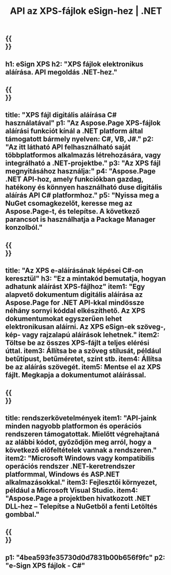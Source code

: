 ﻿---
translation: true
template: /_templates/_signature-child-net.md
title: API az XPS-fájlok eSign-hez | .NET
url: /net/signature/xps/
description: "C#-forráskód XPS-dokumentumok e-Sign-hez .NET-keretrendszer platformon, Windowson és ASP.NET-alkalmazásokon. Egyszerű API-k az XPS Signature funkciókhoz."
informat: XPS
---

{{<section banner>}}
---
h1: eSign XPS
h2: "XPS fájlok elektronikus aláírása. API megoldás .NET-hez."
---

{{<section overview>}}
---
title: "XPS fájl digitális aláírása C# használatával"
p1: "Az Aspose.Page XPS-fájlok aláírási funkciót kínál a .NET platform által támogatott bármely nyelven: C#, VB, J#."
p2: "Az itt látható API felhasználható saját többplatformos alkalmazás létrehozására, vagy integrálható a .NET-projektbe."
p3: "Az XPS fájl megnyitásához használja:"
p4: "Aspose.Page .NET API-hoz, amely funkciókban gazdag, hatékony és könnyen használható duse digitális aláírás API C# platformhoz."
p5: "Nyissa meg a NuGet csomagkezelőt, keresse meg az Aspose.Page-t, és telepítse. A következő parancsot is használhatja a Package Manager konzolból."
---

{{<section feature1>}}
---
title: "Az XPS e-aláírásának lépései C#-on keresztül"
h3: "Ez a mintakód bemutatja, hogyan adhatunk aláírást XPS-fájlhoz"
item1: "Egy alapvető dokumentum digitális aláírása az Aspose.Page for .NET API-kkal mindössze néhány sornyi kóddal elkészíthető. Az XPS dokumentumokat egyszerűen lehet elektronikusan aláírni. Az XPS eSign-ek szöveg-, kép- vagy rajzalapú aláírások lehetnek."
item2: Töltse be az összes XPS-fájlt a teljes elérési úttal.
item3: Állítsa be a szöveg stílusát, például betűtípust, betűméretet, színt stb.
item4: Állítsa be az aláírás szövegét.
item5: Mentse el az XPS fájlt. Megkapja a dokumentumot aláírással.
---

{{<section feature2>}}
---
title: rendszerkövetelmények
item1: "API-jaink minden nagyobb platformon és operációs rendszeren támogatottak. Mielőtt végrehajtaná az alábbi kódot, győződjön meg arról, hogy a következő előfeltételek vannak a rendszeren."
item2: "Microsoft Windows vagy kompatibilis operációs rendszer .NET-keretrendszer platformmal, Windows és ASP.NET alkalmazásokkal."
item3: Fejlesztői környezet, például a Microsoft Visual Studio.
item4: "Aspose.Page a projektben hivatkozott .NET DLL-hez – Telepítse a NuGetből a fenti Letöltés gombbal."
---

{{<section gist>}}
---
p1: "4bea593fe35730d0d7831b00b656f9fc"
p2: "e-Sign XPS fájlok - C#"
--- 
